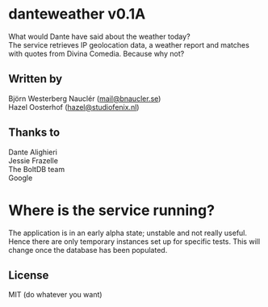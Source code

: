 # danteweather v0.1A
What would Dante have said about the weather today?  
The service retrieves IP geolocation data, a weather report and matches with quotes from Divina Comedia. Because why not?

## Written by
Björn Westerberg Nauclér (mail@bnaucler.se)  
Hazel Oosterhof (hazel@studiofenix.nl)

## Thanks to
Dante Alighieri  
Jessie Frazelle  
The BoltDB team  
Google

# Where is the service running?
The application is in an early alpha state; unstable and not really useful. Hence there are only temporary instances set up for specific tests. This will change once the database has been populated.

## License
MIT (do whatever you want)
